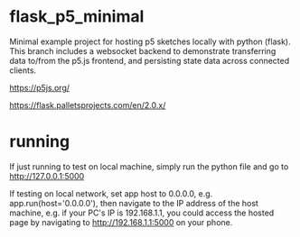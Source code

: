 # flask_p5_minimal
Minimal example project for hosting p5 sketches locally with python (flask). This branch includes a websocket backend to demonstrate transferring data to/from the p5.js frontend, and persisting state data across connected clients.

https://p5js.org/

https://flask.palletsprojects.com/en/2.0.x/

# running
If just running to test on local machine, simply run the python file and go to http://127.0.0.1:5000

If testing on local network, set app host to 0.0.0.0, e.g. app.run(host='0.0.0.0'), then navigate to the IP address of the host machine, e.g. if your PC's IP is 192.168.1.1, you could access the hosted page by navigating to http://192.168.1.1:5000 on your phone.
